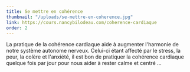 ```yaml
---
title: Se mettre en cohérence
thumbnail: "/uploads/se-mettre-en-coherence.jpg"
link: https://cours.nancybilodeau.com/coherence-cardiaque
order: 2
---
```


La pratique de la cohérence cardiaque aide à augmenter l'harmonie de notre système autonome nerveux. Celui-ci étant affecté par le stress, la peur, la colère et l'anxiété, il est bon de pratiquer la cohérence cardiaque quelque fois par jour pour nous aider à rester calme et centré ...
